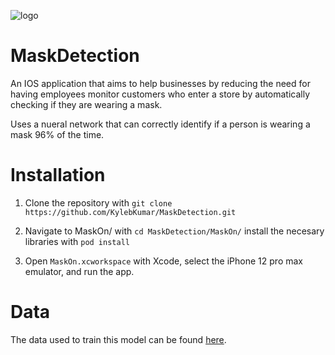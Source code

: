 ![logo](https://github.com/KylebKumar/MaskDetection/blob/master/Logo.png)
# MaskDetection

An IOS application that aims to help businesses by reducing the need for having employees monitor customers who enter a store by automatically checking if they are wearing a mask.

Uses a nueral network that can correctly identify if a person is wearing a mask 96% of the time.

# Installation

1. Clone the repository with `git clone https://github.com/KylebKumar/MaskDetection.git`

2. Navigate to MaskOn/ with `cd MaskDetection/MaskOn/` install the necesary libraries with `pod install`

3. Open `MaskOn.xcworkspace` with Xcode, select the iPhone 12 pro max emulator, and run the app.


# Data

The data used to train this model can be found [here](https://drive.google.com/drive/folders/1XDte2DL2Mf_hw4NsmGst7QtYoU7sMBVG).
